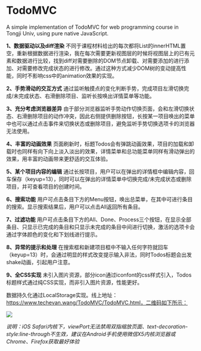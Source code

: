 # TodoMVC
A simple implementation of TodoMVC for web programming course in Tongji Univ, using pure native JavaScript.

**1、数据驱动以及diff渲染**
不同于课程材料给出的每次都将List的innerHTML置空，重新根据数据进行渲染，我在每次需要更新视图层的时候将视图层上的已有元素和数据进行比较，找到diff对需要删除的DOM节点卸载、对需要添加的进行添加、对需要修改完成状态的进行修改。通过这种方式减少DOM树的变动提高性能，同时不影响css中的animation效果的实现。

**2、手势滑动的交互方式**
通过监听触摸点的变化判断手势，完成项目左滑切换完成/未完成状态、右滑删除项目、监听长按唤出详情菜单等功能。

**3、充分考虑浏览器差异**
由于部分浏览器监听手势动作切换页面，会和左滑切换状态、右滑删除项目的动作冲突，因此右侧提供删除按钮，长按某一项目唤出的菜单中也可以通过点击事件来切换状态或删除项目，避免监听手势切换选项卡的浏览器无法使用。

**4、丰富的动画效果**
页面刷新时，标题Todos会有弹跳动画效果，项目的加载和卸载时也同样有向下向上淡入淡出的效果，详情菜单和总功能菜单同样有滑动弹出的效果，用丰富的动画带来更舒适的交互体验。

**5、某个项目内容的编辑**
通过长按项目，用户可以在弹出的详情框中编辑内容，回车保存（keyup=13），同时可以在弹出的详情菜单中切换完成/未完成状态或删除项目，并可查看项目的创建时间。

**6、搜索功能**
用户可点击条目下方的Menu按钮，唤出总菜单，在其中可进行条目的搜索。显示搜索结果后，用户可以点击All返回所有条目。

**7、过滤功能**
用户可点击条目下方的All、Done、Process三个按钮，在显示全部条目、只显示已完成的条目和只显示未完成的条目中间进行切换，激活的选项卡会通过字体颜色的变化和下划线进行提示。

**8、异常的提示和处理**
在搜索框和新建项目框中不输入任何字符就回车（keyup=13）时，会通过明显的样式改变提示输入非法，同时Todos标题会出发shake动画，引起用户注意。

**9、全CSS实现**
未引入图片资源，部分icon通过iconfont的css样式引入，Todos标题样式通过纯CSS实现，而非引入图片资源，性能更好。

数据持久化通过LocalStorage实现。线上地址：https://www.techevan.wang/TodoMVC/TodoMVC.html，二维码如下所示：

<img src='https://www.techevan.wang/TodoMVC/TodoMVC.png'/>

*说明：iOS Safari内核下，viewPort无法禁用双指缩放页面、text-decoration-style:line-through不生效，建议在Android手机使用微信X5内核浏览器或Chrome、Firefox获取最好体验*
